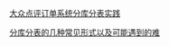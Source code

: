 [大众点评订单系统分库分表实践](https://tech.meituan.com/2016/11/18/dianping-order-db-sharding.html)

[分库分表的几种常见形式以及可能遇到的难](https://www.infoq.cn/article/key-steps-and-likely-problems-of-split-table/)
